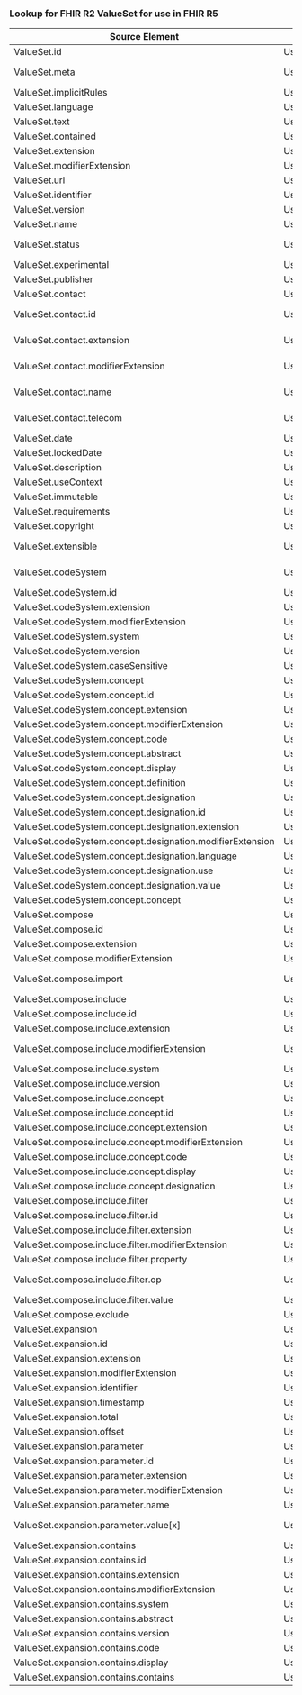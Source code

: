 ### Lookup for FHIR R2 ValueSet for use in FHIR R5

| Source Element | Usage | Target |
| -------------- | ----- | ------ |
| ValueSet.id | UseElementRenamed | CodeSystem.id |
| ValueSet.meta | UseExtension | http://hl7.org/fhir/1.0/StructureDefinition/extension-ValueSet.meta |
| ValueSet.implicitRules | UseElementRenamed | CodeSystem.implicitRules |
| ValueSet.language | UseElementRenamed | CodeSystem.language |
| ValueSet.text | UseElementRenamed | CodeSystem.text |
| ValueSet.contained | UseElementRenamed | CodeSystem.contained |
| ValueSet.extension | UseElementRenamed | CodeSystem.extension |
| ValueSet.modifierExtension | UseElementRenamed | CodeSystem.modifierExtension |
| ValueSet.url | UseElementRenamed | CodeSystem.url |
| ValueSet.identifier | UseElementRenamed | CodeSystem.identifier |
| ValueSet.version | UseElementRenamed | CodeSystem.version |
| ValueSet.name | UseElementRenamed | CodeSystem.name |
| ValueSet.status | UseExtension | http://hl7.org/fhir/1.0/StructureDefinition/extension-ValueSet.status |
| ValueSet.experimental | UseElementRenamed | CodeSystem.experimental |
| ValueSet.publisher | UseElementRenamed | CodeSystem.publisher |
| ValueSet.contact | UseElementRenamed | CodeSystem.contact |
| ValueSet.contact.id | UseExtension | http://hl7.org/fhir/1.0/StructureDefinition/extension-ValueSet.contact.id |
| ValueSet.contact.extension | UseExtension | http://hl7.org/fhir/1.0/StructureDefinition/extension-ValueSet.contact.extension |
| ValueSet.contact.modifierExtension | UseExtension | http://hl7.org/fhir/1.0/StructureDefinition/extension-ValueSet.contact.modifierExtension |
| ValueSet.contact.name | UseExtension | http://hl7.org/fhir/1.0/StructureDefinition/extension-ValueSet.contact.name |
| ValueSet.contact.telecom | UseExtension | http://hl7.org/fhir/1.0/StructureDefinition/extension-ValueSet.contact.telecom |
| ValueSet.date | UseElementRenamed | CodeSystem.date |
| ValueSet.lockedDate | UseElementRenamed | ValueSet.compose.lockedDate |
| ValueSet.description | UseElementRenamed | CodeSystem.description |
| ValueSet.useContext | UseElementRenamed | CodeSystem.useContext |
| ValueSet.immutable | UseElementSameName | ValueSet.immutable |
| ValueSet.requirements | UseElementRenamed | ValueSet.purpose |
| ValueSet.copyright | UseElementRenamed | CodeSystem.copyright |
| ValueSet.extensible | UseExtension | http://hl7.org/fhir/1.0/StructureDefinition/extension-ValueSet.extensible |
| ValueSet.codeSystem | UseExtension | http://hl7.org/fhir/1.0/StructureDefinition/extension-ValueSet.codeSystem |
| ValueSet.codeSystem.id | UseExtensionFromAncestor | - |
| ValueSet.codeSystem.extension | UseExtensionFromAncestor | - |
| ValueSet.codeSystem.modifierExtension | UseExtensionFromAncestor | - |
| ValueSet.codeSystem.system | UseExtensionFromAncestor | - |
| ValueSet.codeSystem.version | UseExtensionFromAncestor | - |
| ValueSet.codeSystem.caseSensitive | UseExtensionFromAncestor | - |
| ValueSet.codeSystem.concept | UseExtensionFromAncestor | - |
| ValueSet.codeSystem.concept.id | UseExtensionFromAncestor | - |
| ValueSet.codeSystem.concept.extension | UseExtensionFromAncestor | - |
| ValueSet.codeSystem.concept.modifierExtension | UseExtensionFromAncestor | - |
| ValueSet.codeSystem.concept.code | UseExtensionFromAncestor | - |
| ValueSet.codeSystem.concept.abstract | UseExtensionFromAncestor | - |
| ValueSet.codeSystem.concept.display | UseExtensionFromAncestor | - |
| ValueSet.codeSystem.concept.definition | UseExtensionFromAncestor | - |
| ValueSet.codeSystem.concept.designation | UseExtensionFromAncestor | - |
| ValueSet.codeSystem.concept.designation.id | UseExtensionFromAncestor | - |
| ValueSet.codeSystem.concept.designation.extension | UseExtensionFromAncestor | - |
| ValueSet.codeSystem.concept.designation.modifierExtension | UseExtensionFromAncestor | - |
| ValueSet.codeSystem.concept.designation.language | UseExtensionFromAncestor | - |
| ValueSet.codeSystem.concept.designation.use | UseExtensionFromAncestor | - |
| ValueSet.codeSystem.concept.designation.value | UseExtensionFromAncestor | - |
| ValueSet.codeSystem.concept.concept | UseExtensionFromAncestor | - |
| ValueSet.compose | UseElementSameName | ValueSet.compose |
| ValueSet.compose.id | UseElementSameName | ValueSet.compose.id |
| ValueSet.compose.extension | UseElementSameName | ValueSet.compose.extension |
| ValueSet.compose.modifierExtension | UseElementSameName | ValueSet.compose.modifierExtension |
| ValueSet.compose.import | UseExtension | http://hl7.org/fhir/1.0/StructureDefinition/extension-ValueSet.compose.import |
| ValueSet.compose.include | UseElementSameName | ValueSet.compose.include |
| ValueSet.compose.include.id | UseElementSameName | ValueSet.compose.include.id |
| ValueSet.compose.include.extension | UseElementSameName | ValueSet.compose.include.extension |
| ValueSet.compose.include.modifierExtension | UseExtension | http://hl7.org/fhir/1.0/StructureDefinition/extension-ValueSet.compose.include.modifierExtension |
| ValueSet.compose.include.system | UseElementSameName | ValueSet.compose.include.system |
| ValueSet.compose.include.version | UseElementSameName | ValueSet.compose.include.version |
| ValueSet.compose.include.concept | UseElementSameName | ValueSet.compose.include.concept |
| ValueSet.compose.include.concept.id | UseElementSameName | ValueSet.compose.include.concept.id |
| ValueSet.compose.include.concept.extension | UseElementSameName | ValueSet.compose.include.concept.extension |
| ValueSet.compose.include.concept.modifierExtension | UseElementSameName | ValueSet.compose.include.concept.modifierExtension |
| ValueSet.compose.include.concept.code | UseElementSameName | ValueSet.compose.include.concept.code |
| ValueSet.compose.include.concept.display | UseElementSameName | ValueSet.compose.include.concept.display |
| ValueSet.compose.include.concept.designation | UseElementSameName | ValueSet.compose.include.concept.designation |
| ValueSet.compose.include.filter | UseElementSameName | ValueSet.compose.include.filter |
| ValueSet.compose.include.filter.id | UseElementSameName | ValueSet.compose.include.filter.id |
| ValueSet.compose.include.filter.extension | UseElementSameName | ValueSet.compose.include.filter.extension |
| ValueSet.compose.include.filter.modifierExtension | UseElementSameName | ValueSet.compose.include.filter.modifierExtension |
| ValueSet.compose.include.filter.property | UseElementSameName | ValueSet.compose.include.filter.property |
| ValueSet.compose.include.filter.op | UseExtension | http://hl7.org/fhir/1.0/StructureDefinition/extension-ValueSet.compose.include.filter.op |
| ValueSet.compose.include.filter.value | UseElementSameName | ValueSet.compose.include.filter.value |
| ValueSet.compose.exclude | UseElementSameName | ValueSet.compose.exclude |
| ValueSet.expansion | UseElementSameName | ValueSet.expansion |
| ValueSet.expansion.id | UseElementSameName | ValueSet.expansion.id |
| ValueSet.expansion.extension | UseElementSameName | ValueSet.expansion.extension |
| ValueSet.expansion.modifierExtension | UseElementSameName | ValueSet.expansion.modifierExtension |
| ValueSet.expansion.identifier | UseElementSameName | ValueSet.expansion.identifier |
| ValueSet.expansion.timestamp | UseElementSameName | ValueSet.expansion.timestamp |
| ValueSet.expansion.total | UseElementSameName | ValueSet.expansion.total |
| ValueSet.expansion.offset | UseElementSameName | ValueSet.expansion.offset |
| ValueSet.expansion.parameter | UseElementSameName | ValueSet.expansion.parameter |
| ValueSet.expansion.parameter.id | UseElementSameName | ValueSet.expansion.parameter.id |
| ValueSet.expansion.parameter.extension | UseElementSameName | ValueSet.expansion.parameter.extension |
| ValueSet.expansion.parameter.modifierExtension | UseElementSameName | ValueSet.expansion.parameter.modifierExtension |
| ValueSet.expansion.parameter.name | UseElementSameName | ValueSet.expansion.parameter.name |
| ValueSet.expansion.parameter.value[x] | UseExtension | http://hl7.org/fhir/1.0/StructureDefinition/extension-ValueSet.expansion.parameter.value |
| ValueSet.expansion.contains | UseElementSameName | ValueSet.expansion.contains |
| ValueSet.expansion.contains.id | UseElementSameName | ValueSet.expansion.contains.id |
| ValueSet.expansion.contains.extension | UseElementSameName | ValueSet.expansion.contains.extension |
| ValueSet.expansion.contains.modifierExtension | UseElementSameName | ValueSet.expansion.contains.modifierExtension |
| ValueSet.expansion.contains.system | UseElementSameName | ValueSet.expansion.contains.system |
| ValueSet.expansion.contains.abstract | UseElementSameName | ValueSet.expansion.contains.abstract |
| ValueSet.expansion.contains.version | UseElementSameName | ValueSet.expansion.contains.version |
| ValueSet.expansion.contains.code | UseElementSameName | ValueSet.expansion.contains.code |
| ValueSet.expansion.contains.display | UseElementSameName | ValueSet.expansion.contains.display |
| ValueSet.expansion.contains.contains | UseElementSameName | ValueSet.expansion.contains.contains |
